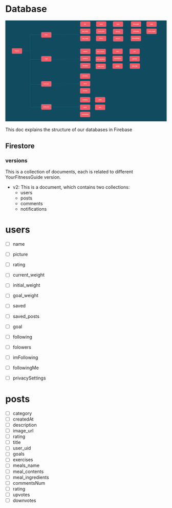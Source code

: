 # Database
![App Database Diagram](database.png "App Database Diagram")

This doc explains the structure of our databases in Firebase
## Firestore
### versions
This is a collection of documents, each is related to different YourFitnessGuide version.
* v2: This is a document, which contains two collections:   
    *  users
    *  posts
    *  comments
    *  notifications
    


# users
- [ ] name
- [ ] picture
- [ ] rating
- [ ] current_weight
- [ ] initial_weight
- [ ] goal_weight
- [ ] saved
- [ ] saved_posts
- [ ] goal
- [ ] following
- [ ] folowers
- [ ] imFollowing
- [ ] followingMe
- [ ] privacySettings



# posts
- [ ] category
- [ ] createdAt
- [ ] description
- [ ] image_url
- [ ] rating
- [ ] title
- [ ] user_uid
- [ ] goals
- [ ] exercises
- [ ] meals_name
- [ ] meal_contents
- [ ] meal_ingredients
- [ ] commentsNum
- [ ] rating
- [ ] upvotes
- [ ] downvotes
